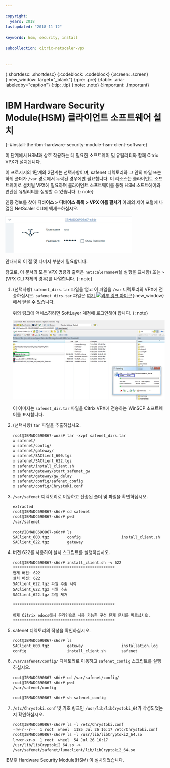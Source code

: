 ```yaml
---

copyright:
  years: 2018
lastupdated: "2018-11-12"

keywords: hsm, security, install

subcollection: citrix-netscaler-vpx


---
```


{:shortdesc: .shortdesc}
{:codeblock: .codeblock}
{:screen: .screen}
{:new_window: target="_blank"}
{:pre: .pre}
{:table: .aria-labeledby="caption"}
{:tip: .tip}
{:note: .note}
{:important: .important}

# IBM Hardware Security Module(HSM) 클라이언트 소프트웨어 설치
{: #install-the-ibm-hardware-security-module-hsm-client-software}

이 단계에서 HSM과 상호 작용하는 데 필요한 소프트웨어 및 유틸리티와 함께 Citrix VPX가 설치됩니다.

이 프로시저의 1단계와 2단계는 선택사항이며, safenet 디렉토리와 그 안의 파일 또는 하위 폴더가 `/var` 경로에서 누락된 경우에만 필요합니다. 이 리소스는 클라이언트 소프트웨어로 설치될 VPX에 필요하며 클라이언트 소프트웨어를 통해 HSM 소프트에어와 연관된 유틸리티를 실행할 수 있습니다.
{: note}

인증 정보를 찾아 **디바이스 > 디바이스 목록 > VPX 이름 펼치기** 아래의 제어 포털에 나열된 NetScaler CLI에 액세스하십시오.

<img src="images/3-VPX-Credentials.png" alt="그림" style="width: 400px;"/>

안내서의 이 절 및 나머지 부분에 필요합니다.

참고로, 이 문서의 모든 VPX 명령과 출력은 `netscalername#`(쉘 실행을 표시함) 또는 `>`(VPX CLI 자체의 경우)를 나열합니다.
{: note}

1.	(선택사항) `safenet_dirs.tar` 파일을 얻고 이 파일을 `/var` 디렉토리의 VPX에 전송하십시오. `safenet_dirs.tar` 파일은 [여기 ![외부 링크 아이콘](../../icons/launch-glyph.svg "외부 링크 아이콘")](http://downloads.service.softlayer.com/citrix/netscaler/Safenet-HSM/){:new_window}에서 얻을 수 있습니다.

	위의 링크에 액세스하려면 SoftLayer 계정에 로그인해야 합니다.
  {: note}

	<img src="images/4-transfer-safenet_dirs.png" alt="그림" style="width: 600px;"/>

	이 이미지는 `safenet_dir.tar` 파일을 Citrix VPX에 전송하는 WinSCP 소프트웨어를 표시합니다.

2.	(선택사항) `tar` 파일을 추출하십시오.

	```
	root@IBMADC690867-wnzs# tar -xvpf safenet_dirs.tar
	x safenet/
	x safenet/config/
	x safenet/gateway/
	x safenet/SAClient_600.tgz
	x safenet/SAClient_622.tgz
	x safenet/install_client.sh
	x safenet/gateway/start_safenet_gw
	x safenet/gateway/gw_delay
	x safenet/config/safenet_config
	x safenet/config/Chrystoki.conf
	```

3.	`/var/safenet` 디렉토리로 이동하고 전송된 폴더 및 파일을 확인하십시오.

	```
	extracted
	root@IBMADC690867-s6dr# cd safenet
	root@IBMADC690867-s6dr# pwd
	/var/safenet

	root@IBMADC690867-s6dr# ls
	SAClient_600.tgz        config                  install_client.sh
	SAClient_622.tgz        gateway
	```

4.	버전 622를 사용하여 설치 스크립트를 실행하십시오.

	```
	root@IBMADC690867-s6dr# install_client.sh -v 622
	*********************************************
	현재 버전: 622
	설치 버전: 622
	SAClient_622.tgz 파일 추출 시작
	SAClient_622.tgz 파일 추출
	SAClient_622.tgz 파일 제거

	*********************************************

	이제 Citrix edocs에서 온라인으로 사용 가능한 구성 단계 문서를 따르십시오.
	*********************************************
	```

5.	safenet 디렉토리의 작성을 확인하십시오.

	```
	root@IBMADC690867-s6dr# ls
	SAClient_600.tgz        gateway                 installation.log
	config                  install_client.sh       safenet
	```

6.	`/var/safenet/config/` 디렉토리로 이동하고 `safenet_config` 스크립트를 실행하십시오.

	```
	root@IBMADC690867-s6dr# cd /var/safenet/config/
	root@IBMADC690867-s6dr# pwd               
	/var/safenet/config

	root@IBMADC690867-s6dr# sh safenet_config
	```

7.	`/etc/Chrystoki.conf` 및 기호 링크인 `/usr/lib/libCrystoki_64`가 작성되었는지 확인하십시오.

	```
	root@IBMADC690867-s6dr# ls -l /etc/Chrystoki.conf
	-rw-r--r--  1 root  wheel  1185 Jul 26 16:17 /etc/Chrystoki.conf
	root@IBMADC690867-s6dr# ls -l /usr/lib/libCryptoki2_64.so
	lrwxr-xr-x  1 root  wheel  54 Jul 26 16:17 /usr/lib/libCryptoki2_64.so ->
	/var/safenet/safenet/lunaclient/lib/libCryptoki2_64.so
	```

IBM© Hardware Security Module(HSM) 이 설치되었습니다.

